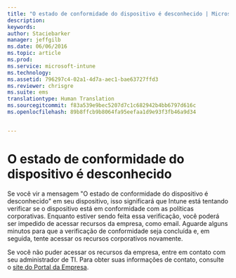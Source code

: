 ```yaml
---
title: "O estado de conformidade do dispositivo é desconhecido | Microsoft Intune"
description: 
keywords: 
author: Staciebarker
manager: jeffgilb
ms.date: 06/06/2016
ms.topic: article
ms.prod: 
ms.service: microsoft-intune
ms.technology: 
ms.assetid: 796297c4-02a1-4d7a-aec1-bae63727ffd3
ms.reviewer: chrisgre
ms.suite: ems
translationtype: Human Translation
ms.sourcegitcommit: f83a539e9bec5207d7c1c682942b4bb6797d616c
ms.openlocfilehash: 89b8ffcb9b8064fa95eefaa1d9e93f3fb46a9d34


---
```



# O estado de conformidade do dispositivo é desconhecido

Se você vir a mensagem "O estado de conformidade do dispositivo é desconhecido" em seu dispositivo, isso significará que Intune está tentando verificar se o dispositivo está em conformidade com as políticas corporativas. Enquanto estiver sendo feita essa verificação, você poderá ser impedido de acessar recursos da empresa, como email. Aguarde alguns minutos para que a verificação de conformidade seja concluída e, em seguida, tente acessar os recursos corporativos novamente. 

Se você não puder acessar os recursos da empresa, entre em contato com seu administrador de TI. Para obter suas informações de contato, consulte o [site do Portal da Empresa](http://portal.manage.microsoft.com).



<!--HONumber=Jun16_HO4-->


